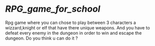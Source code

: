 # _RPG_game_for_school_
Rpg game where you can chose to play between 3 characters a wizzard,knight or elf that have there unique weapons.
And you have to defeat every enemy in the dungeon in order to win and escape the dungeon.
Do you think u can do it ?

